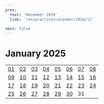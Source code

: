 ```yaml
---
prev:
  text: 'December 2024'
  link: '/en/practice/calendar/2024/12'

next: false
---
```


# January 2025

<table class="calendar">
	<tr>
		<td><a href=/en/practice/prob/2025/01/01>01</a><br><Badge type="danger" text="Bid"/></td>
		<td><a href=/en/practice/prob/2025/01/02>02</a><br><Badge type="warning" text="Play"/></td>
		<td><a href=/en/practice/prob/2025/01/03>03</a><br><Badge type="warning" text="Play"/></td>
		<td><a href=/en/practice/prob/2025/01/04>04</a><br><Badge type="warning" text="Play"/></td>
		<td><a href=/en/practice/prob/2025/01/05>05</a><br><Badge type="danger" text="Bid"/></td>
		<td><a href=/en/practice/prob/2025/01/06>06</a><br><Badge type="warning" text="Play"/></td>
		<td><a href=/en/practice/prob/2025/01/07>07</a><br><Badge type="tip" text="Def"/></td>
		<td><a href=/en/practice/prob/2025/01/08>08</a><br><Badge type="danger" text="Bid"/></td>
	</tr>
	<tr>
		<td><a href=/en/practice/prob/2025/01/09>09</a><br><Badge type="warning" text="Play"/></td>
		<td><a href=/en/practice/prob/2025/01/10>10</a><br><Badge type="warning" text="Play"/></td>
		<td><a href=/en/practice/prob/2025/01/11>11</a><br><Badge type="tip" text="Def"/></td>
		<td><a href=/en/practice/prob/2025/01/12>12</a><br><Badge type="danger" text="Bid"/></td>
		<td><a href=/en/practice/prob/2025/01/13>13</a><br><Badge type="warning" text="Play"/></td>
		<td><a href=/en/practice/prob/2025/01/14>14</a><br><Badge type="tip" text="Def"/></td>
		<td><a href=/en/practice/prob/2025/01/15>15</a><br><Badge type="danger" text="Bid"/></td>
		<td><a href=/en/practice/prob/2025/01/16>16</a><br><Badge type="warning" text="Play"/></td>
	</tr>
	<tr>
		<td><a href=/en/practice/prob/2025/01/17>17</a><br><Badge type="warning" text="Play"/></td>
		<td><a href=/en/practice/prob/2025/01/18>18</a><br><Badge type="warning" text="Play"/></td>
		<td><a href=/en/practice/prob/2025/01/19>19</a><br><Badge type="danger" text="Bid"/></td>
		<td><a href=/en/practice/prob/2025/01/20>20</a><br><Badge type="warning" text="Play"/></td>
		<td><a href=/en/learning/prob/2025/01/21>21</a><br><Badge type="tip" text="Def"/></td>
		<td><a href=/en/practice/prob/2025/01/22>22</a><br><Badge type="danger" text="Bid"/></td>
		<td><a href=/en/practice/prob/2025/01/23>23</a><br><Badge type="warning" text="Play"/></td>
		<td><a href=/en/practice/prob/2025/01/24>24</a><br><Badge type="warning" text="Play"/></td>
	</tr>
    <tr>
        <td><a href=/en/practice/prob/2025/01/25>25</a><br><Badge type="warning" text="Play"/></td>
		<td><a href=/en/practice/prob/2025/01/26>26</a><br><Badge type="danger" text="Bid"/></td>
		<td><a href=/en/practice/prob/2025/01/27>27</a><br><Badge type="warning" text="Play"/></td>
		<td><a href=/en/learning/prob/2025/01/28>28</a><br><Badge type="tip" text="Def"/></td>
		<td><a href=/en/practice/prob/2025/01/29>29</a><br><Badge type="danger" text="Bid"/></td>
		<td><a href=/en/learning/prob/2025/01/30>30</a><br><Badge type="tip" text="Def"/></td>
		<td>31</td>
		<td></td>
	</tr>
</table>

[<Badge type="tip" text="Learning ->"/>](/en/learning/calendar/2025/01) <Badge type="info" text="Practice &uarr;"/>